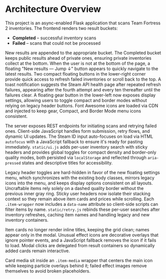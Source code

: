 # Architecture Overview

This project is an async-enabled Flask application that scans Team Fortress 2 inventories.
The frontend renders two result buckets:

- **Completed** – successful inventory scans
- **Failed** – scans that could not be processed

New results are appended to the appropriate bucket. The Completed bucket keeps
public results ahead of private ones, ensuring private inventories collect at
the bottom. When the user is not at the bottom of the page, a floating
"New results — Jump ↓" button appears to quickly navigate to the latest results.
Two compact floating buttons in the lower-right corner provide quick access to
refresh failed inventories or scroll back to the top. A toast notification suggests the Steam API health page after repeated refresh failures, appearing after the fourth attempt and every ten thereafter until the failures clear.
A floating gear button in the lower-left now exposes display settings, allowing
users to toggle compact and border modes without relying on legacy header
buttons. Font Awesome icons are loaded via CDN and injected to keep gear, Compact, and Border Mode menu icons consistent.

The server exposes REST endpoints for initiating scans and retrying failed ones.
Client-side JavaScript handles form submission, retry flows, and dynamic UI updates.
The Steam ID input auto-focuses on load via HTML `autofocus` with a JavaScript
fallback to ensure it's ready for pasting immediately.
`static/ui.js` adds per-user inventory search with sticky headers and provides global
toggles for compact density and border-only quality modes, both persisted via
`localStorage` and reflected through `aria-pressed` states and descriptive titles for accessibility.

Legacy header toggles are hard-hidden in favor of the new floating settings menu, which synchronizes with the existing body classes, mirrors legacy icons into the menu, and keeps display options consistent on all layouts.
Uncraftable items rely solely on a dashed quality border without the previous inner gray ring.
Sticky user headers now isolate their stacking context so they remain above item cards and prices while scrolling.
Each `.item-wrapper` now includes a `data-name` attribute so client-side scripts can filter items by name. `static/retry.js` rebinds these per-user searches after inventory refreshes, caching item names and handling legacy and new inventory containers.

Item cards no longer render inline titles, keeping the grid clean; names appear only in the modal. Unusual effect icons are decorative overlays that ignore pointer events, and a JavaScript fallback removes the icon if it fails to load. Modal clicks are delegated from result containers so dynamically added cards remain interactive.

Card media sit inside an `.item-media` wrapper that centers the main icon while keeping particle overlays behind it; failed effect images remove themselves to avoid broken placeholders.
